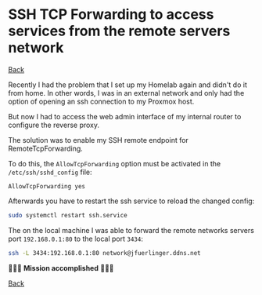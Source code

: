 # SSH TCP Forwarding to access services from the remote servers network

[Back](../README.md)

Recently I had the problem that I set up my Homelab again and didn't do it from home. In other words, I was in an external network and only had the option of opening an ssh connection to my Proxmox host.

But now I had to access the web admin interface of my internal router to configure the reverse proxy.

The solution was to enable my SSH remote endpoint for RemoteTcpForwarding.

To do this, the `AllowTcpForwarding` option must be activated in the `/etc/ssh/sshd_config` file:


```text
AllowTcpForwarding yes
```

Afterwards you have to restart the ssh service to reload the changed config:

```bash
sudo systemctl restart ssh.service
```

The on the local machine I was able to forward the remote networks servers port `192.168.0.1:80` to the local port `3434`:

```bash
ssh -L 3434:192.168.0.1:80 network@jfuerlinger.ddns.net
```

🚀🚀🚀 **Mission accomplished** 🚀🚀🚀

[Back](../README.md)